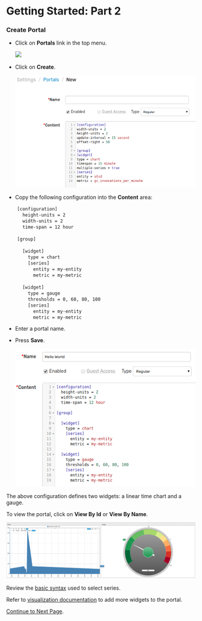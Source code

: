# Getting Started: Part 2

### Create Portal

* Click on **Portals** link in the top menu.

  ![](resources/getting-started-2_1.png)

* Click on **Create**.

  ![](resources/getting-started-2_2.png)

* Copy the following configuration into the **Content** area:

```ls
    [configuration]
      height-units = 2
      width-units = 2
      time-span = 12 hour

    [group]

      [widget]
        type = chart
        [series]
          entity = my-entity
          metric = my-metric

      [widget]
        type = gauge
        thresholds = 0, 60, 80, 100
        [series]
          entity = my-entity
          metric = my-metric
```

* Enter a portal name.
* Press **Save**.

    ![](resources/getting-started-2_3.png)

The above configuration defines two widgets: a linear time chart and a gauge.

To view the portal, click on **View By Id** or **View By Name**.

![](resources/getting-started-2_4.png)

Review the [basic syntax](https://axibase.com/products/axibase-time-series-database/visualization/widgets/selecting-series/) used to select series.

Refer to [visualization documentation](https://axibase.com/products/axibase-time-series-database/visualization/) to add more widgets to the portal.

[Continue to Next Page](getting-started-3.md).
